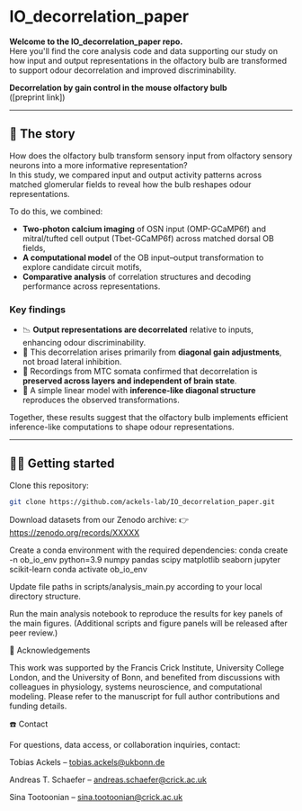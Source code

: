 # IO_decorrelation_paper

**Welcome to the IO_decorrelation_paper repo.**  
Here you'll find the core analysis code and data supporting our study on how input and output representations in the olfactory bulb are transformed to support odour decorrelation and improved discriminability.

**Decorrelation by gain control in the mouse olfactory bulb**  
([preprint link])

---

## 🔎 The story

How does the olfactory bulb transform sensory input from olfactory sensory neurons into a more informative representation?  
In this study, we compared input and output activity patterns across matched glomerular fields to reveal how the bulb reshapes odour representations.

To do this, we combined:

- **Two-photon calcium imaging** of OSN input (OMP-GCaMP6f) and mitral/tufted cell output (Tbet-GCaMP6f) across matched dorsal OB fields,  
- **A computational model** of the OB input–output transformation to explore candidate circuit motifs,  
- **Comparative analysis** of correlation structures and decoding performance across representations.

### Key findings

- 📉 **Output representations are decorrelated** relative to inputs, enhancing odour discriminability.  
- 🧩 This decorrelation arises primarily from **diagonal gain adjustments**, not broad lateral inhibition.  
- 🧠 Recordings from MTC somata confirmed that decorrelation is **preserved across layers and independent of brain state**.  
- 🧮 A simple linear model with **inference-like diagonal structure** reproduces the observed transformations.  

Together, these results suggest that the olfactory bulb implements efficient inference-like computations to shape odour representations.

---

## 👩‍💻 Getting started

Clone this repository:

```bash
git clone https://github.com/ackels-lab/IO_decorrelation_paper.git
```

Download datasets from our Zenodo archive:
👉 https://zenodo.org/records/XXXXX

Create a conda environment with the required dependencies:
conda create -n ob_io_env python=3.9 numpy pandas scipy matplotlib seaborn jupyter scikit-learn
conda activate ob_io_env

Update file paths in scripts/analysis_main.py according to your local directory structure.

Run the main analysis notebook to reproduce the results for key panels of the main figures.
(Additional scripts and figure panels will be released after peer review.)


🙌 Acknowledgements

This work was supported by the Francis Crick Institute, University College London, and the University of Bonn, and benefited from discussions with colleagues in physiology, systems neuroscience, and computational modeling.
Please refer to the manuscript for full author contributions and funding details.

☎️ Contact

For questions, data access, or collaboration inquiries, contact:

Tobias Ackels – tobias.ackels@ukbonn.de

Andreas T. Schaefer – andreas.schaefer@crick.ac.uk

Sina Tootoonian – sina.tootoonian@crick.ac.uk
